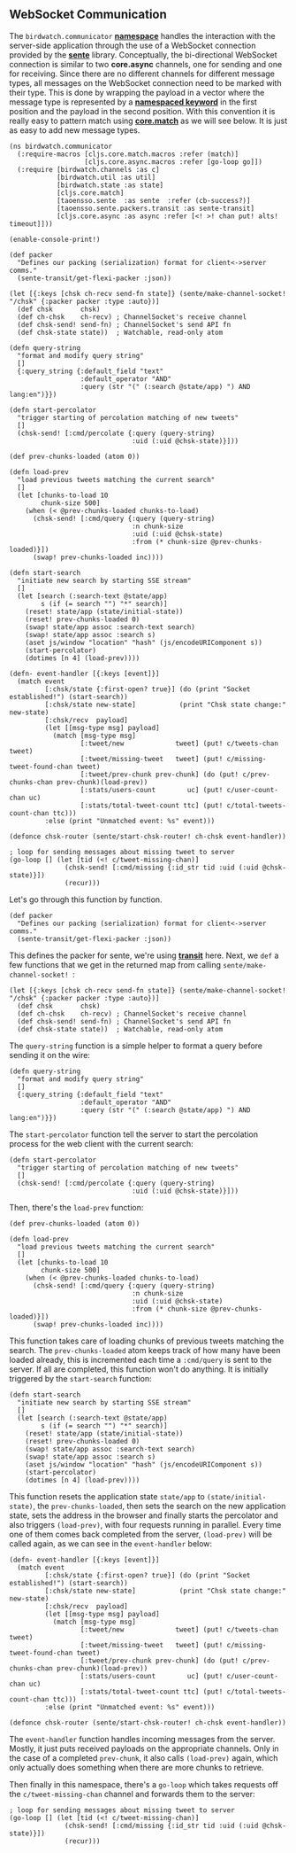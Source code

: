 ## WebSocket Communication 

The ````birdwatch.communicator```` **[namespace](https://github.com/matthiasn/BirdWatch/blob/574d2178be6f399086ad2a5ec35c200d252bf887/Clojure-Websockets/MainApp/src/cljs/birdwatch/communicator.cljs)** handles the interaction with the server-side application through the use of a WebSocket connection provided by the **[sente](https://github.com/ptaoussanis/sente)** library. Conceptually, the bi-directional WebSocket connection is similar to two **core.async** channels, one for sending and one for receiving. Since there are no different channels for different message types, all messages on the WebSocket connection need to be marked with their type. This is done by wrapping the payload in a vector where the message type is represented by a **[namespaced keyword](https://clojuredocs.org/clojure.core/keyword)** in the first position and the payload in the second position. With this convention it is really easy to pattern match using **[core.match](https://github.com/clojure/core.match)** as we will see below. It is just as easy to add new message types.

~~~
(ns birdwatch.communicator
  (:require-macros [cljs.core.match.macros :refer (match)]
                   [cljs.core.async.macros :refer [go-loop go]])
  (:require [birdwatch.channels :as c]
            [birdwatch.util :as util]
            [birdwatch.state :as state]
            [cljs.core.match]
            [taoensso.sente  :as sente  :refer (cb-success?)]
            [taoensso.sente.packers.transit :as sente-transit]
            [cljs.core.async :as async :refer [<! >! chan put! alts! timeout]]))

(enable-console-print!)

(def packer
  "Defines our packing (serialization) format for client<->server comms."
  (sente-transit/get-flexi-packer :json))

(let [{:keys [chsk ch-recv send-fn state]} (sente/make-channel-socket! "/chsk" {:packer packer :type :auto})]
  (def chsk       chsk)
  (def ch-chsk    ch-recv) ; ChannelSocket's receive channel
  (def chsk-send! send-fn) ; ChannelSocket's send API fn
  (def chsk-state state))  ; Watchable, read-only atom

(defn query-string
  "format and modify query string"
  []
  {:query_string {:default_field "text"
                  :default_operator "AND"
                  :query (str "(" (:search @state/app) ") AND lang:en")}})

(defn start-percolator
  "trigger starting of percolation matching of new tweets"
  []
  (chsk-send! [:cmd/percolate {:query (query-string)
                               :uid (:uid @chsk-state)}]))

(def prev-chunks-loaded (atom 0))

(defn load-prev
  "load previous tweets matching the current search"
  []
  (let [chunks-to-load 10
        chunk-size 500]
    (when (< @prev-chunks-loaded chunks-to-load)
      (chsk-send! [:cmd/query {:query (query-string)
                               :n chunk-size
                               :uid (:uid @chsk-state)
                               :from (* chunk-size @prev-chunks-loaded)}])
      (swap! prev-chunks-loaded inc))))

(defn start-search
  "initiate new search by starting SSE stream"
  []
  (let [search (:search-text @state/app)
        s (if (= search "") "*" search)]
    (reset! state/app (state/initial-state))
    (reset! prev-chunks-loaded 0)
    (swap! state/app assoc :search-text search)
    (swap! state/app assoc :search s)
    (aset js/window "location" "hash" (js/encodeURIComponent s))
    (start-percolator)
    (dotimes [n 4] (load-prev))))

(defn- event-handler [{:keys [event]}]
  (match event
         [:chsk/state {:first-open? true}] (do (print "Socket established!") (start-search))
         [:chsk/state new-state]           (print "Chsk state change:" new-state)
         [:chsk/recv  payload]
         (let [[msg-type msg] payload]
           (match [msg-type msg]
                  [:tweet/new             tweet] (put! c/tweets-chan tweet)
                  [:tweet/missing-tweet   tweet] (put! c/missing-tweet-found-chan tweet)
                  [:tweet/prev-chunk prev-chunk] (do (put! c/prev-chunks-chan prev-chunk)(load-prev))
                  [:stats/users-count        uc] (put! c/user-count-chan uc)
                  [:stats/total-tweet-count ttc] (put! c/total-tweets-count-chan ttc)))
         :else (print "Unmatched event: %s" event)))

(defonce chsk-router (sente/start-chsk-router! ch-chsk event-handler))

; loop for sending messages about missing tweet to server
(go-loop [] (let [tid (<! c/tweet-missing-chan)]
              (chsk-send! [:cmd/missing {:id_str tid :uid (:uid @chsk-state)}])
              (recur)))
~~~

Let's go through this function by function.

~~~
(def packer
  "Defines our packing (serialization) format for client<->server comms."
  (sente-transit/get-flexi-packer :json))
~~~

This defines the packer for sente, we're using **[transit](http://blog.cognitect.com/blog/2014/7/22/transit)** here. Next, we ````def```` a few functions that we get in the returned map from calling ````sente/make-channel-socket! ````:

~~~
(let [{:keys [chsk ch-recv send-fn state]} (sente/make-channel-socket! "/chsk" {:packer packer :type :auto})]
  (def chsk       chsk)
  (def ch-chsk    ch-recv) ; ChannelSocket's receive channel
  (def chsk-send! send-fn) ; ChannelSocket's send API fn
  (def chsk-state state))  ; Watchable, read-only atom
~~~

The ````query-string```` function is a simple helper to format a query before sending it on the wire:

~~~
(defn query-string
  "format and modify query string"
  []
  {:query_string {:default_field "text"
                  :default_operator "AND"
                  :query (str "(" (:search @state/app) ") AND lang:en")}})
~~~

The ````start-percolator```` function tell the server to start the percolation process for the web client with the current search:
~~~
(defn start-percolator
  "trigger starting of percolation matching of new tweets"
  []
  (chsk-send! [:cmd/percolate {:query (query-string)
                               :uid (:uid @chsk-state)}]))
~~~

Then, there's the ````load-prev```` function:

~~~
(def prev-chunks-loaded (atom 0))

(defn load-prev
  "load previous tweets matching the current search"
  []
  (let [chunks-to-load 10
        chunk-size 500]
    (when (< @prev-chunks-loaded chunks-to-load)
      (chsk-send! [:cmd/query {:query (query-string)
                               :n chunk-size
                               :uid (:uid @chsk-state)
                               :from (* chunk-size @prev-chunks-loaded)}])
      (swap! prev-chunks-loaded inc))))
~~~

This function takes care of loading chunks of previous tweets matching the search. The ````prev-chunks-loaded```` atom keeps track of how many have been loaded already, this is incremented each time a ````:cmd/query```` is sent to the server. If all are completed, this function won't do anything. It is initially triggered by the ````start-search```` function:

~~~
(defn start-search
  "initiate new search by starting SSE stream"
  []
  (let [search (:search-text @state/app)
        s (if (= search "") "*" search)]
    (reset! state/app (state/initial-state))
    (reset! prev-chunks-loaded 0)
    (swap! state/app assoc :search-text search)
    (swap! state/app assoc :search s)
    (aset js/window "location" "hash" (js/encodeURIComponent s))
    (start-percolator)
    (dotimes [n 4] (load-prev))))
~~~

This function resets the application state ````state/app```` to ````(state/initial-state)````, the ````prev-chunks-loaded````, then sets the search on the new application state, sets the address in the browser and finally starts the percolator and also triggers ````(load-prev)````, with four requests running in parallel. Every time one of them comes back completed from the server, ````(load-prev)```` will be called again, as we can see in the ````event-handler```` below:

~~~
(defn- event-handler [{:keys [event]}]
  (match event
         [:chsk/state {:first-open? true}] (do (print "Socket established!") (start-search))
         [:chsk/state new-state]           (print "Chsk state change:" new-state)
         [:chsk/recv  payload]
         (let [[msg-type msg] payload]
           (match [msg-type msg]
                  [:tweet/new             tweet] (put! c/tweets-chan tweet)
                  [:tweet/missing-tweet   tweet] (put! c/missing-tweet-found-chan tweet)
                  [:tweet/prev-chunk prev-chunk] (do (put! c/prev-chunks-chan prev-chunk)(load-prev))
                  [:stats/users-count        uc] (put! c/user-count-chan uc)
                  [:stats/total-tweet-count ttc] (put! c/total-tweets-count-chan ttc)))
         :else (print "Unmatched event: %s" event)))

(defonce chsk-router (sente/start-chsk-router! ch-chsk event-handler))
~~~

The ````event-handler```` function handles incoming messages from the server. Mostly, it just puts received payloads on the appropriate channels. Only in the case of a completed ````prev-chunk````, it also calls ````(load-prev)```` again, which only actually does something when there are more chunks to retrieve.

Then finally in this namespace, there's a ````go-loop```` which takes requests off the ````c/tweet-missing-chan```` channel and forwards them to the server:
~~~
; loop for sending messages about missing tweet to server
(go-loop [] (let [tid (<! c/tweet-missing-chan)]
              (chsk-send! [:cmd/missing {:id_str tid :uid (:uid @chsk-state)}])
              (recur)))
~~~
